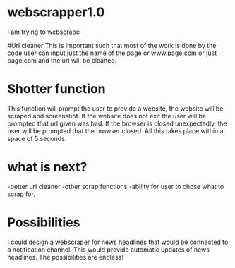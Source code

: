# webscrapper1.0
I am trying to webscrape

#Url cleaner
This is important such that most of the work is done by the code
user can input just the name of the page or www.page.com or just page.com and the url will be cleaned.

# Shotter function

This function will prompt the user to provide a website, the website will be scraped and screenshot.
If the website does not exit the user will be prompted that url given was bad.
If the browser is closed unexpectedly, the user will be prompted that the browser closed.
All this takes place within a space of 5 seconds.

# what is next?

-better url cleaner
-other scrap functions
-ability for user to chose what to scrap for.

# Possibilities

I could design a webscraper for news headlines that would be connected to a notification channel.
This would provide automatic updates of news headlines.
The possibilities are endless!
